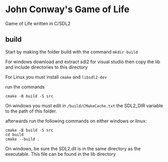 # John Conway's Game of Life
Game of Life written in C/SDL2


## build
Start by making the folder build with the command `mkdir build`

For windows download and extract sdl2 for visual studio then copy the lib and include directories to this directory 

For Linux you must install `cmake` and `libsdl2-dev`

run the commands

```
cmake -B build -S src
```

On windows you must edit in `/build/CMakeCache.txt` the SDL2_DIR variable to the path of this folder.

afterwards run the following commands on either windows or linux:
```
cmake -B build -S src
cd build
cmake --build .
```

On windows, be sure the SDL2.dll is in the same directory as the executable. This file can be found in the lib directory